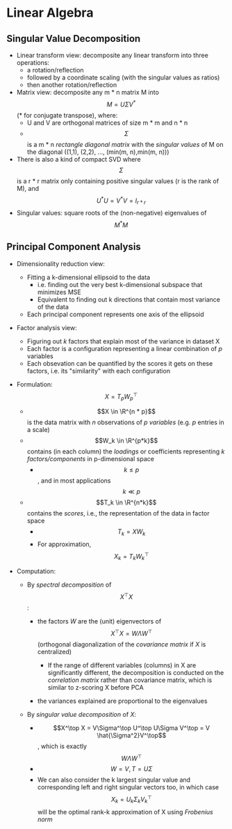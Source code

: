 # Linear Algebra

## Singular Value Decomposition

- Linear transform view: decomposite any linear transform into three operations:
  - a rotation/reflection
  - followed by a coordinate scaling (with the singular values as ratios)
  - then another rotation/reflection
- Matrix view: decomposite any m * n matrix M into $$M = U\Sigma V^*$$ (\* for conjugate transpose), where:
  - U and V are orthogonal matrices of size m * m and n * n
  - $$\Sigma$$ is a m * n *rectangle diagonal matrix* with the *singular values* of M on the diagonal ((1,1), (2,2), ..., (min(m, n),min(m, n)))
- There is also a kind of compact SVD where $$\Sigma$$ is a r * r matrix only containing positive singular values (r is the rank of M), and $$U^*U = V^*V = I_{r * r}$$
- Singular values: square roots of the (non-negative) eigenvalues of $$M^*M$$

## Principal Component Analysis

- Dimensionality reduction view:

  - Fitting a k-dimensional ellipsoid to the data
    - i.e. finding out the very best k-dimensional subspace that minimizes MSE
    - Equivalent to finding out k directions that contain most variance of the data
  - Each principal component represents one axis of the ellipsoid

- Factor analysis view:

  - Figuring out *k* factors that explain most of the variance in dataset X
  - Each factor is a configuration representing a linear combination of *p* variables
  - Each obsevation can be quantified by the scores it gets on these factors, i.e. its "similarity" with each configuration

- Formulation: $$X = T_pW_p^\top$$

  - $$X \in \R^{n * p}$$ is the data matrix with *n* observations of *p* *variables* (e.g. *p* entries in a scale)
  - $$W_k \in \R^{p*k}$$ contains (in each column) the *loadings* or coefficients representing *k* *factors/components* in p-dimensional space
    - $$k \le p$$, and in most applications $$k \ll p$$
  - $$T_k \in \R^{n*k}$$ contains the *scores*, i.e., the representation of the data in factor space
    - $$T_k = XW_k$$
    - For approximation, $$X_k = T_kW_k^\top$$

- Computation:

  - By *spectral decomposition* of $$X^\top X$$:

    - the factors *W* are the (unit) eigenvectors of $$X^\top X = W\Lambda W^\top$$ (orthogonal diagonalization of the *covariance matrix* if *X* is centralized)
      - If the range of different variables (columns) in X are significantly different, the decomposition is conducted on the *correlation matrix* rather than covariance matrix, which is similar to z-scoring X before PCA

    - the variances explained are proportional to the eigenvalues

  - By *singular value decomposition* of *X*:

    - $$X^\top X = V\Sigma^\top U^\top U\Sigma V^\top = V \hat{\Sigma^2}V^\top$$, which is exactly $$W\Lambda W^\top$$
    - $$W = V, T = U\Sigma$$
    - We can also consider the k largest singular value and corresponding left and right singular vectors too, in which case $$X_k = U_k\Sigma_kV_k^\top$$ will be the optimal rank-k approximation of X using *Frobenius norm*